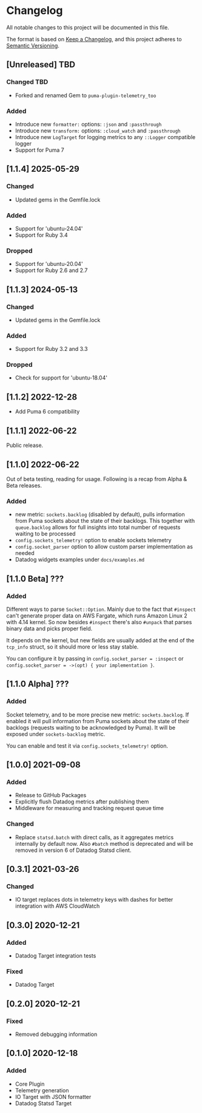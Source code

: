 # Changelog

All notable changes to this project will be documented in this file.

The format is based on [Keep a Changelog](https://keepachangelog.com/en/1.0.0/),
and this project adheres to [Semantic Versioning](https://semver.org/spec/v2.0.0.html).

## [Unreleased] TBD

### Changed TBD
- Forked and renamed Gem to `puma-plugin-telemetry_too`

### Added
- Introduce new `formatter:` options: `:json` and `:passthrough`
- Introduce new `transform:` options: `:cloud_watch` and `:passthrough`
- Introduce new `LogTarget` for logging metrics to any `::Logger` compatible logger
- Support for Puma 7

## [1.1.4] 2025-05-29

### Changed
- Updated gems in the Gemfile.lock

### Added
- Support for 'ubuntu-24.04'
- Support for Ruby 3.4

### Dropped
- Support for 'ubuntu-20.04'
- Support for Ruby 2.6 and 2.7

## [1.1.3] 2024-05-13

### Changed
- Updated gems in the Gemfile.lock

### Added
- Support for Ruby 3.2 and 3.3

### Dropped
- Check for support for 'ubuntu-18.04'

## [1.1.2] 2022-12-28

- Add Puma 6 compatibility

## [1.1.1] 2022-06-22

Public release.

## [1.1.0] 2022-06-22

Out of beta testing, reading for usage. Following is a recap from Alpha & Beta releases.

### Added
- new metric: `sockets.backlog` (disabled by default), pulls information from Puma
  sockets about the state of their backlogs. This together with `queue.backlog`
  allows for full insights into total number of requests waiting to be processed
- `config.sockets_telemetry!` option to enable sockets telemetry
- `config.socket_parser` option to allow custom parser implementation as needed
- Datadog widgets examples under `docs/examples.md`

## [1.1.0 Beta] ???
### Added

Different ways to parse `Socket::Option`. Mainly due to the fact that `#inspect` can't
generate proper data on AWS Fargate, which runs Amazon Linux 2 with 4.14 kernel. So now
besides `#inspect` there's also `#unpack` that parses binary data and picks proper field.

It depends on the kernel, but new fields are usually added at the end of the `tcp_info`
struct, so it should more or less stay stable.

You can configure it by passing in `config.socket_parser = :inspect` or
`config.socket_parser = ->(opt) { your implementation }`.

## [1.1.0 Alpha] ???
### Added

Socket telemetry, and to be more precise new metric: `sockets.backlog`. If enabled it will
pull information from Puma sockets about the state of their backlogs (requests waiting to
be acknowledged by Puma). It will be exposed under `sockets-backlog` metric.

You can enable and test it via `config.sockets_telemetry!` option.

## [1.0.0] 2021-09-08
### Added
- Release to GitHub Packages
- Explicitly flush Datadog metrics after publishing them
- Middleware for measuring and tracking request queue time

### Changed
- Replace `statsd.batch` with direct calls, as it aggregates metrics internally by default now.
  Also `#batch` method is deprecated and will be removed in version 6 of Datadog Statsd client.

## [0.3.1] 2021-03-26
### Changed
- IO target replaces dots in telemetry keys with dashes for better integration with AWS CloudWatch

## [0.3.0] 2020-12-21
### Added
- Datadog Target integration tests

### Fixed
- Datadog Target

## [0.2.0] 2020-12-21
### Fixed
- Removed debugging information

## [0.1.0] 2020-12-18
### Added
- Core Plugin
- Telemetry generation
- IO Target with JSON formatter
- Datadog Statsd Target
